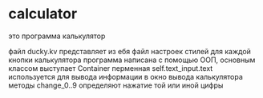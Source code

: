 # calculator
<p> это программа калькулятор </p> 
файл ducky.kv представляет из ебя файл настроек стилей для каждой кнопки калькулятора
программа написана с помощью ООП, основным классом выступает Container 
перменная self.text_input.text используется для вывода информации в окно вывода калькулятора
методы change_0..9 определяют нажатие той или иной цифры 
